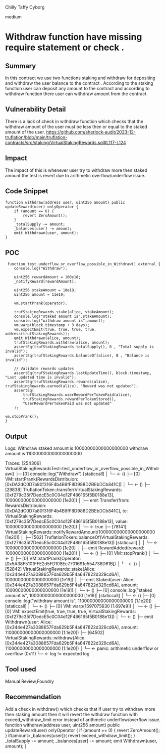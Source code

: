 Chilly Taffy Cyborg

medium

# Withdraw function have missing require statement or check .

## Summary
 In this contract we use two functions staking and withdraw for depositing and withdraw the user balance to the contract . According to the staking function user can deposit any amount to the contract and according to withdraw function there user can withdraw  amount from the contract. 
## Vulnerability Detail
There is a lack of check in withdraw function which checks that the withdraw amount of the user must be less then or equal to the staked amount of the user. 
 https://github.com/sherlock-audit/2023-12-truflation/blob/main/truflation-contracts/src/staking/VirtualStakingRewards.sol#L117-L124
## Impact
 The impact of this is whenever user try to withdraw more then staked amount the test is revert due to arithmetic overflow/underflow issue..
## Code Snippet
    function withdraw(address user, uint256 amount) public updateReward(user) onlyOperator {
        if (amount == 0) {
            revert ZeroAmount();
        }
        _totalSupply -= amount;
        _balances[user] -= amount;
        emit Withdrawn(user, amount);
    }
## POC
     function test_underflow_or_overflow_possible_in_Withdraw() external {
        console.log("Withdraw");

        uint256 rewardAmount = 100e18;
        _notifyReward(rewardAmount);

        uint256 stakeAmount = 10e18;
        uint256 amount = 11e19;

        vm.startPrank(operator);
        
        trufStakingRewards.stake(alice, stakeAmount);
        console.log("staked amount is",stakeAmount);
        console.log("withdraw amount is",amount);
        vm.warp(block.timestamp + 3 days);
        vm.expectEmit(true, true, true, true, address(trufStakingRewards));
        emit Withdrawn(alice, amount);
        trufStakingRewards.withdraw(alice, amount);
        assertEq(trufStakingRewards.totalSupply(), 0 , "Total supply is invalid");
        assertEq(trufStakingRewards.balanceOf(alice), 0 , "Balance is invalid");

        // Validate rewards updates
        assertEq(trufStakingRewards.lastUpdateTime(), block.timestamp, "Last updated time is invalid");      
        assertEq(trufStakingRewards.rewards(alice), trufStakingRewards.earned(alice), "Reward was not updated");
        assertEq(
            trufStakingRewards.userRewardPerTokenPaid(alice),
            trufStakingRewards.rewardPerTokenStored(),
            "UserRewardPerTokenPaid was not updated"
        );
      
    vm.stopPrank();
    }
## Output
  Logs:
  Withdraw
  staked amount is 10000000000000000000
  withdraw amount is 110000000000000000000

Traces:
  [254306] VirtualStakingRewardsTest::test_underflow_or_overflow_possible_in_Withdraw()
    ├─ [0] console::log("Withdraw") [staticcall]
    │   └─ ← ()
    ├─ [0] VM::startPrank(RewardsDistribuion: [0xDA2dC0D7a80f316F4b4B6fF8D988D2BEbDCb841C])
    │   └─ ← ()
    ├─ [29838] TruflationToken::transfer(VirtualStakingRewards: [0xf279c35f7DedcE5c0C04d12F486165f5B0188e13], 100000000000000000000 [1e20])
    │   ├─ emit Transfer(from: RewardsDistribuion: [0xDA2dC0D7a80f316F4b4B6fF8D988D2BEbDCb841C], to: VirtualStakingRewards: [0xf279c35f7DedcE5c0C04d12F486165f5B0188e13], value: 100000000000000000000 [1e20])
    │   └─ ← true
    ├─ [78141] VirtualStakingRewards::notifyRewardAmount(100000000000000000000 [1e20])
    │   ├─ [562] TruflationToken::balanceOf(VirtualStakingRewards: [0xf279c35f7DedcE5c0C04d12F486165f5B0188e13]) [staticcall]
    │   │   └─ ← 100000000000000000000 [1e20]
    │   ├─ emit RewardAdded(reward: 100000000000000000000 [1e20])
    │   └─ ← ()
    ├─ [0] VM::stopPrank()
    │   └─ ← ()
    ├─ [0] VM::startPrank(Operator: [0x5A38F510fFFE2d5FD108Ee7701691e554738D61B])
    │   └─ ← ()
    ├─ [52842] VirtualStakingRewards::stake(Alice: [0x344e427a3088657Fda629b5F4a647822d329cd6A], 10000000000000000000 [1e19])
    │   ├─ emit Staked(user: Alice: [0x344e427a3088657Fda629b5F4a647822d329cd6A], amount: 10000000000000000000 [1e19])
    │   └─ ← ()
    ├─ [0] console::log("staked amount is", 10000000000000000000 [1e19]) [staticcall]
    │   └─ ← ()
    ├─ [0] console::log("withdraw amount is", 110000000000000000000 [1.1e20]) [staticcall]
    │   └─ ← ()
    ├─ [0] VM::warp(1697075930 [1.697e9])
    │   └─ ← ()
    ├─ [0] VM::expectEmit(true, true, true, true, VirtualStakingRewards: [0xf279c35f7DedcE5c0C04d12F486165f5B0188e13])
    │   └─ ← ()
    ├─ emit Withdrawn(user: Alice: [0x344e427a3088657Fda629b5F4a647822d329cd6A], amount: 110000000000000000000 [1.1e20])
    ├─ [64502] VirtualStakingRewards::withdraw(Alice: [0x344e427a3088657Fda629b5F4a647822d329cd6A], 110000000000000000000 [1.1e20])
    │   └─ ← panic: arithmetic underflow or overflow (0x11)
    └─ ← log != expected log
## Tool used
Manual Review,Foundry
## Recommendation
 Add a check in withdraw() which checks that if user try to withdraw  more then staking amount then it will revert the withdraw function with exceed_withdraw_limit error instead of arithmetic underflow/overflow issue.
      function withdraw(address user, uint256 amount) public updateReward(user) onlyOperator {
        if (amount == 0) {
            revert ZeroAmount();
        }
    if(amount>_balances[user]){
          revert exceed_withdraw_limit();
      }
        _totalSupply -= amount;
        _balances[user] -= amount;
        emit Withdrawn(user, amount);
    }
  